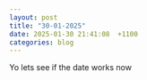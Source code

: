 ```yaml
---
layout: post
title: "30-01-2025"
date: 2025-01-30 21:41:08  +1100
categories: blog
---
```


Yo lets see if the date works now